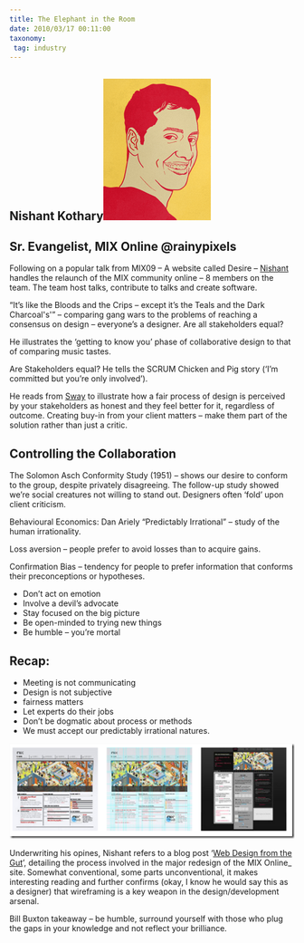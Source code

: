 ```yaml
---
title: The Elephant in the Room
date: 2010/03/17 00:11:00
taxonomy: 
 tag: industry
---
```


## Nishant Kothary![Profile of Nishant Kothary](nishkoth.png)

## Sr. Evangelist, MIX Online @rainypixels

Following on a popular talk from MIX09 – A website called Desire – [Nishant](http://visitmix.com/About/nishkoth/?team=true) handles the relaunch of the MIX community online – 8 members on the team. The team host talks, contribute to talks and create software.

“It’s like the Bloods and the Crips – except it’s the Teals and the Dark Charcoal's'” – comparing gang wars to the problems of reaching a consensus on design – everyone’s a designer. Are all stakeholders equal?

He illustrates the ‘getting to know you’ phase of collaborative design to that of comparing music tastes.

Are Stakeholders equal? He tells the SCRUM Chicken and Pig story (‘I’m committed but you’re only involved’).

He reads from [Sway](http://www.swaybook.com/) to illustrate how a fair process of design is perceived by your stakeholders as honest and they feel better for it, regardless of outcome. Creating buy-in from your client matters – make them part of the solution rather than just a critic.

## Controlling the Collaboration

The Solomon Asch Conformity Study (1951) – shows our desire to conform to the group, despite privately disagreeing. The follow-up study showed we’re social creatures not willing to stand out. Designers often ‘fold’ upon client criticism.

Behavioural Economics: Dan Ariely “Predictably Irrational” – study of the human irrationality.

Loss aversion – people prefer to avoid losses than to acquire gains.

Confirmation Bias – tendency for people to prefer information that conforms their preconceptions or hypotheses.

* Don’t act on emotion
* Involve a devil’s advocate
* Stay focused on the big picture
* Be open-minded to trying new things
* Be humble – you’re mortal

## Recap:

* Meeting is not communicating
* Design is not subjective
* fairness matters
* Let experts do their jobs
* Don’t be dogmatic about process or methods
* We must accept our predictably irrational natures.

![Mix](mix.png)

Underwriting his opines, Nishant refers to a blog post ‘[Web Design from the Gut](http://visitmix.com/Articles/Web-Design-from-the-Gut)’, detailing the process involved in the major redesign of the MIX Online_ site. Somewhat conventional, some parts unconventional, it makes interesting reading and further confirms (okay, I know he would say this as a designer) that wireframing is a key weapon in the design/development arsenal.

Bill Buxton takeaway – be humble, surround yourself with those who plug the gaps in your knowledge and not reflect your brilliance.

